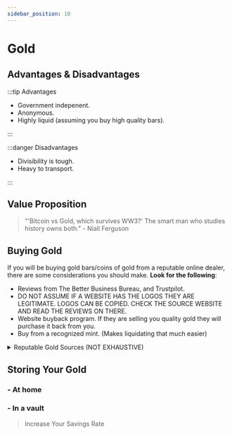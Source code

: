 ```yaml
---
sidebar_position: 10
---
```


# Gold

## Advantages & Disadvantages

:::tip Advantages

- Government indepenent.
- Anonymous.
- Highly liquid (assuming you buy high quality bars).

:::

:::danger Disadvantages

- Divisibility is tough.
- Heavy to transport.

:::

## Value Proposition

>"'Bitcoin vs Gold, which survives WW3?' The smart man who studies history owns both." - Niall Ferguson

## Buying Gold

If you will be buying gold bars/coins of gold from a reputable online dealer, there are some considerations you should make. **Look for the following**:
- Reviews from The Better Business Bureau, and Trustpilot. 
- DO NOT ASSUME IF A WEBSITE HAS THE LOGOS THEY ARE LEGITIMATE. LOGOS CAN BE COPIED. CHECK THE SOURCE WEBSITE AND READ THE REVIEWS ON THERE.
- Website buyback program. If they are selling you quality gold they will purchase it back from you.
- Buy from a recognized mint. (Makes liquidating that much easier)

<details>
  <summary>Reputable Gold Sources (NOT EXHAUSTIVE)</summary>

- Johnson Matthey
- PAMP Suisse
- Valcambi Suisse
- Royal Canadian Mint
- Perth Mint Australia
- Sunshine Minting, Inc
- Republic Metals

</details>

## Storing Your Gold

### - At home

### - In a vault

>Increase Your Savings Rate